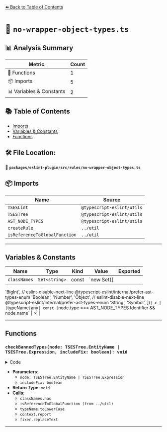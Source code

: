 [⬅️ Back to Table of Contents](../../../../index.md)

# 📄 `no-wrapper-object-types.ts`

## 📊 Analysis Summary

| Metric | Count |
|--------|-------|
| 🔧 Functions | 1 |
| 📦 Imports | 5 |
| 📊 Variables & Constants | 2 |

## 📚 Table of Contents

- [Imports](#imports)
- [Variables & Constants](#variables-constants)
- [Functions](#functions)

## 🛠️ File Location:
📂 **`packages/eslint-plugin/src/rules/no-wrapper-object-types.ts`**

## 📦 Imports

| Name | Source |
|------|--------|
| `TSESLint` | `@typescript-eslint/utils` |
| `TSESTree` | `@typescript-eslint/utils` |
| `AST_NODE_TYPES` | `@typescript-eslint/utils` |
| `createRule` | `../util` |
| `isReferenceToGlobalFunction` | `../util` |


---

## Variables & Constants

| Name | Type | Kind | Value | Exported |
|------|------|------|-------|----------|
| `classNames` | `Set<string>` | const | `new Set([
  'BigInt',
  // eslint-disable-next-line @typescript-eslint/internal/prefer-ast-types-enum
  'Boolean',
  'Number',
  'Object',
  // eslint-disable-next-line @typescript-eslint/internal/prefer-ast-types-enum
  'String',
  'Symbol',
])` | ✗ |
| `typeName` | `any` | const | `node.type === AST_NODE_TYPES.Identifier && node.name` | ✗ |


---

## Functions

### `checkBannedTypes(node: TSESTree.EntityName | TSESTree.Expression, includeFix: boolean): void`

<details><summary>Code</summary>

```ts
function checkBannedTypes(
      node: TSESTree.EntityName | TSESTree.Expression,
      includeFix: boolean,
    ): void {
      const typeName = node.type === AST_NODE_TYPES.Identifier && node.name;
      if (
        !typeName ||
        !classNames.has(typeName) ||
        !isReferenceToGlobalFunction(typeName, node, context.sourceCode)
      ) {
        return;
      }

      const preferred = typeName.toLowerCase();

      context.report({
        node,
        messageId: 'bannedClassType',
        data: { preferred, typeName },
        fix: includeFix
          ? (fixer): TSESLint.RuleFix => fixer.replaceText(node, preferred)
          : undefined,
      });
    }
```
</details>

- **Parameters**:
  - `node: TSESTree.EntityName | TSESTree.Expression`
  - `includeFix: boolean`
- **Return Type**: `void`
- **Calls**:
  - `classNames.has`
  - `isReferenceToGlobalFunction (from ../util)`
  - `typeName.toLowerCase`
  - `context.report`
  - `fixer.replaceText`

---